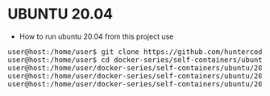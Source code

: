 # UBUNTU 20.04

- How to run ubuntu 20.04 from this project use

<pre>
user@host:/home/user$ git clone https://github.com/huntercodexs/docker-series.git .
user@host:/home/user$ cd docker-series/self-containers/ubuntu/20.04
user@host:/home/user/docker-series/self-containers/ubuntu/20.04$ docker network create open_network
user@host:/home/user/docker-series/self-containers/ubuntu/20.04$ docker-compose up --build
user@host:/home/user/docker-series/self-containers/ubuntu/20.04$ docker-compose start
</pre>

